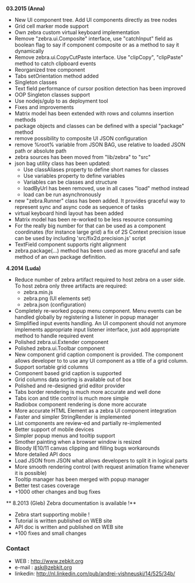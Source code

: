 **03.2015 (Anna)**

   * New UI component tree. Add UI components directly as tree nodes  
   * Grid cell marker mode support
   * Own zebra custom virtual keyboard implementation 
   * Remove "zebra.ui.Composite" interface, use "catchInput" field as boolean flag to say if component composite or as a method to say it dynamically
   * Remove zebra.ui.CopyCutPaste interface. Use "clipCopy", "clipPaste" method to catch clipboard events
   * Reorganized tree component
   * Tabs setOrientation method added
   * Singleton classes
   * Text field performance of cursor position detection has been improved 
   * OOP Singleton classes support
   * Use nodejs/gulp to as deployment tool
   * Fixes and improvements
   * Matrix model has been extended with rows and columns insertion methods 
   * package objects and classes can be defined with a special "package" method
   * remove possibility to composite UI JSON configuration 
   * remove %root% variable from JSON BAG, use relative to loaded JSON path or absolute path  
   * zebra sources has been moved from "lib/zebra" to "src"
   * json bag utility class has been updated:
      - Use classAliases property to define short names for classes
      - Use variables property to define variables
      - Variables can be classes and structure
      - loadByUrl has been removed, use in all cases "load" method instead
      - load can be run asynchronously 
   * new "zebra.Runner" class has been added. It provides graceful way to represent sync and async code as sequence of tasks
   * virtual keyboard hindi layout has been added
   * Matrix model has been re-worked to be less resource consuming 
   * For the really big number for that can be used as a component coordinates (for instance large grid) a fix of 2S Context precision issue can be used by including 'src/fix2d.precision.js' script
   * TextField component supports right alignment 
   *  zebra.package(...) method has been used as more graceful and safe method of an own package definition.
   
**4.2014 (Luda)**

   * Reduce number of zebra artifact required to host zebra on a user side. To host zebra only three artifacts are required:
       - zebra.min.js
       - zebra.png (UI elements set)
       - zebra.json (configuration)
   * Completely re-worked popup menu component. Menu events can be handled globally by registering a listener in popup manager
   * Simplified input events handling. An UI component should not anymore implements appropriate input listener interface, just add appropriate method to handle required event
   * Polished zebra.ui.Extender component
   * Polished zebra.ui.Toolbar component
   * New component grid caption component is provided. The component allows developer to to use any UI component as a title of a grid column. 
   * Support sortable grid columns
   * Component based grid caption is supported
   * Grid columns data sorting is available out of box 
   * Polished and re-designed grid editor provider
   * Tabs border rendering is much more accurate and well done
   * Tabs icon and title control is much more simple
   * Radiobox component rendering is done more accurate
   * More accurate HTML Element as a zebra UI component integration
   * Faster and simpler StringRender is implemented 
   * List components are review-ed and partially re-implemented 
   * Better support of mobile devices
   * Simpler popup menus and tooltip support
   * Smother painting when a browser window is resized
   * Bloody IE10/11 canvas clipping and filling bugs workarounds 
   * More detailed API docs  
   * Load JSON from JSON what allows developers to split it in logical parts 
   * More smooth rendering control (with request animation frame whenever it is possible)   
   * Tooltip manager has been merged with popup manager
   * Better test cases coverage 
   * +1000 other changes and bug fixes

** 8.2013 (Gleb) Zebra documentation is available !**

   * Zebra start supporting mobile !
   * Tutorial is written published on WEB site
   * API doc is written and published on WEB site  
   * +100 fixes and small changes


### Contact

   * WEB     : http://www.zebkit.org
   * e-mail  : ask@zebkit.org 
   * linkedin: http://nl.linkedin.com/pub/andrei-vishneuski/14/525/34b/